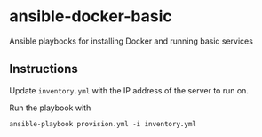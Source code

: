 # ansible-docker-basic
Ansible playbooks for installing Docker and running basic services

## Instructions

Update `inventory.yml` with the IP address of the server to run on.

Run the playbook with
```
ansible-playbook provision.yml -i inventory.yml
```
